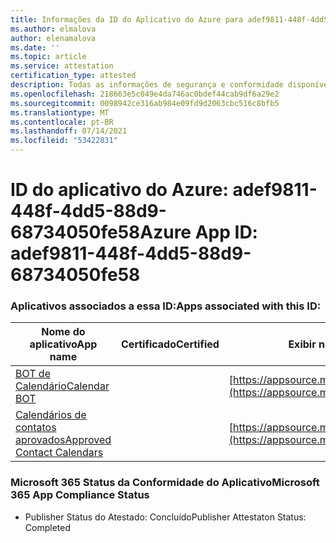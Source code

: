 ```yaml
---
title: Informações da ID do Aplicativo do Azure para adef9811-448f-4dd5-88d9-68734050fe58
ms.author: elmalova
author: elenamalova
ms.date: ''
ms.topic: article
ms.service: attestation
certification_type: attested
description: Todas as informações de segurança e conformidade disponíveis para adef9811-448f-4dd5-88d9-68734050fe58.
ms.openlocfilehash: 218663e5c049e4da746ac0bdef44cab9df6a29e2
ms.sourcegitcommit: 0098942ce316ab984e09fd9d2063cbc516c8bfb5
ms.translationtype: MT
ms.contentlocale: pt-BR
ms.lasthandoff: 07/14/2021
ms.locfileid: "53422831"
---
```

# <a name="azure-app-id-adef9811-448f-4dd5-88d9-68734050fe58"></a><span data-ttu-id="b921d-103">ID do aplicativo do Azure: adef9811-448f-4dd5-88d9-68734050fe58</span><span class="sxs-lookup"><span data-stu-id="b921d-103">Azure App ID: adef9811-448f-4dd5-88d9-68734050fe58</span></span>


### <a name="apps-associated-with-this-id"></a><span data-ttu-id="b921d-104">Aplicativos associados a essa ID:</span><span class="sxs-lookup"><span data-stu-id="b921d-104">Apps associated with this ID:</span></span>
| <span data-ttu-id="b921d-105">**Nome do aplicativo**</span><span class="sxs-lookup"><span data-stu-id="b921d-105">**App name**</span></span> | <span data-ttu-id="b921d-106">**Certificado**</span><span class="sxs-lookup"><span data-stu-id="b921d-106">**Certified**</span></span> | <span data-ttu-id="b921d-107">**Exibir no AppSource**</span><span class="sxs-lookup"><span data-stu-id="b921d-107">**View in AppSource**</span></span> |
|-|-|-|
| [<span data-ttu-id="b921d-108">BOT de Calendário</span><span class="sxs-lookup"><span data-stu-id="b921d-108">Calendar BOT</span></span>](https://docs.microsoft.com/en-us/microsoft-365-app-certification/forward/WA104381271) |  | [https://appsource.microsoft.com/product/office/WA104381271](https://appsource.microsoft.com/product/office/WA104381271) |
| [<span data-ttu-id="b921d-109">Calendários de contatos aprovados</span><span class="sxs-lookup"><span data-stu-id="b921d-109">Approved Contact Calendars</span></span>](https://docs.microsoft.com/en-us/microsoft-365-app-certification/forward/WA104380294) |  | [https://appsource.microsoft.com/product/office/WA104380294](https://appsource.microsoft.com/product/office/WA104380294) |

### <a name="microsoft-365-app-compliance-status"></a><span data-ttu-id="b921d-110">Microsoft 365 Status da Conformidade do Aplicativo</span><span class="sxs-lookup"><span data-stu-id="b921d-110">Microsoft 365 App Compliance Status</span></span>
- <span data-ttu-id="b921d-111">Publisher Status do Atestado: Concluído</span><span class="sxs-lookup"><span data-stu-id="b921d-111">Publisher Attestaton Status: Completed</span></span>
